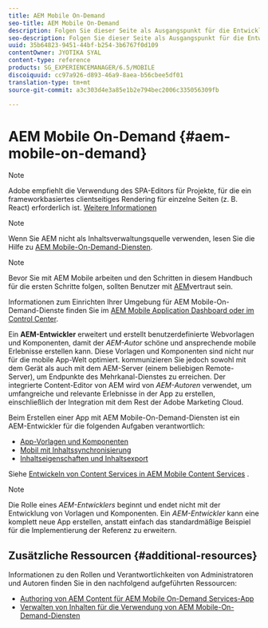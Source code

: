 ```yaml
---
title: AEM Mobile On-Demand
seo-title: AEM Mobile On-Demand
description: Folgen Sie dieser Seite als Ausgangspunkt für die Entwicklung der On-Demand Services-App mit AEM (Adobe Experience Manager). Die Seite behandelt die Themen, die für einen Entwickler einer App relevant sind.
seo-description: Folgen Sie dieser Seite als Ausgangspunkt für die Entwicklung der On-Demand Services-App mit AEM (Adobe Experience Manager). Die Seite behandelt die Themen, die für einen Entwickler einer App relevant sind.
uuid: 35b64823-9451-44bf-b254-3b6767f0d109
contentOwner: JYOTIKA SYAL
content-type: reference
products: SG_EXPERIENCEMANAGER/6.5/MOBILE
discoiquuid: cc97a926-d893-46a9-8aea-b56cbee5df01
translation-type: tm+mt
source-git-commit: a3c303d4e3a85e1b2e794bec2006c335056309fb

---
```



# AEM Mobile On-Demand {#aem-mobile-on-demand}

>[!NOTE]
>
>Adobe empfiehlt die Verwendung des SPA-Editors für Projekte, für die ein frameworkbasiertes clientseitiges Rendering für einzelne Seiten (z. B. React) erforderlich ist. [Weitere Informationen](/help/sites-developing/spa-overview.md)

>[!NOTE]
>
>Wenn Sie AEM nicht als Inhaltsverwaltungsquelle verwenden, lesen Sie die Hilfe zu [AEM Mobile-On-Demand-Diensten](https://helpx.adobe.com/digital-publishing-solution/topics.html).

>[!NOTE]
>
>Bevor Sie mit AEM Mobile arbeiten und den Schritten in diesem Handbuch für die ersten Schritte folgen, sollten Benutzer mit [AEM](/help/sites-deploying/deploy.md)vertraut sein.
>
>Informationen zum Einrichten Ihrer Umgebung für AEM Mobile-On-Demand-Dienste finden Sie im [AEM Mobile Application Dashboard oder im Control Center](/help/mobile/mobile-apps-ondemand-application-dashboard.md).

Ein **AEM-Entwickler** erweitert und erstellt benutzerdefinierte Webvorlagen und Komponenten, damit der *AEM-Autor* schöne und ansprechende mobile Erlebnisse erstellen kann. Diese Vorlagen und Komponenten sind nicht nur für die mobile App-Welt optimiert. kommunizieren Sie jedoch sowohl mit dem Gerät als auch mit dem AEM-Server (einem beliebigen Remote-Server), um Endpunkte des Mehrkanal-Dienstes zu erreichen. Der integrierte Content-Editor von AEM wird von *AEM-Autoren* verwendet, um umfangreiche und relevante Erlebnisse in der App zu erstellen, einschließlich der Integration mit dem Rest der Adobe Marketing Cloud.

Beim Erstellen einer App mit AEM Mobile-On-Demand-Diensten ist ein AEM-Entwickler für die folgenden Aufgaben verantwortlich:

* [App-Vorlagen und Komponenten](/help/mobile/app-templates-and-components1.md)
* [Mobil mit Inhaltssynchronisierung](/help/mobile/mobile-ondemand-contentsync.md)
* [Inhaltseigenschaften und Inhaltsexport](/help/mobile/on-demand-content-properties-exporting.md)

Siehe [Entwickeln von Content Services in AEM Mobile Content Services](//help/mobile/developing-content-services.md) .

>[!NOTE]
>
>Die Rolle eines *AEM-Entwicklers* beginnt und endet nicht mit der Entwicklung von Vorlagen und Komponenten. Ein *AEM-Entwickler* kann eine komplett neue App erstellen, anstatt einfach das standardmäßige Beispiel für die Implementierung der Referenz zu erweitern.

## Zusätzliche Ressourcen {#additional-resources}

Informationen zu den Rollen und Verantwortlichkeiten von Administratoren und Autoren finden Sie in den nachfolgend aufgeführten Ressourcen:

* [Authoring von AEM Content für AEM Mobile On-Demand Services-App](/help/mobile/mobile-apps-ondemand.md)
* [Verwalten von Inhalten für die Verwendung von AEM Mobile-On-Demand-Diensten](/help/mobile/aem-mobile.md)

